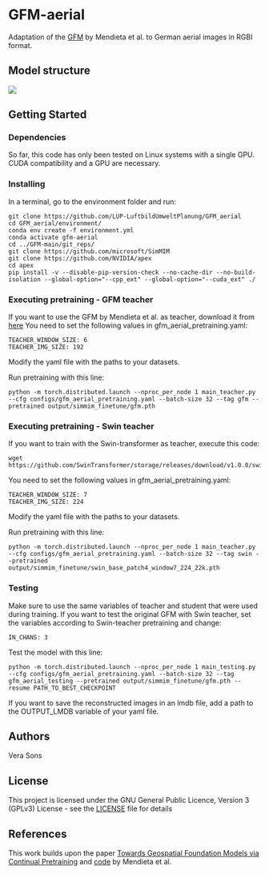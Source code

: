 # GFM-aerial

Adaptation of the [GFM](https://github.com/mmendiet/GFM) by Mendieta et al. to German aerial images in RGBI format. 

## Model structure
<img src="img/Model_structure.png"/>

## Getting Started

### Dependencies
So far, this code has only been tested on Linux systems with a single GPU.
CUDA compatibility and a GPU are necessary.


### Installing
In a terminal, go to the environment folder and run:
```
git clone https://github.com/LUP-LuftbildUmweltPlanung/GFM_aerial
cd GFM_aerial/environment/
conda env create -f environment.yml 
conda activate gfm-aerial
cd ../GFM-main/git_reps/
git clone https://github.com/microsoft/SimMIM
git clone https://github.com/NVIDIA/apex
cd apex
pip install -v --disable-pip-version-check --no-cache-dir --no-build-isolation --global-option="--cpp_ext" --global-option="--cuda_ext" ./
```

### Executing pretraining - GFM teacher
If you want to use the GFM by Mendieta et al. as teacher, download it from [here](https://onedrive.live.com/?redeem=aHR0cHM6Ly8xZHJ2Lm1zL2YvcyFBa1RuNzZtOTA3T1RocFJKakg4ZWhmc2tiZ0NMWHc%5FZT1aSnJlRm8&id=93B3D3BDA9EFE744%21100937&cid=93B3D3BDA9EFE744)
You need to set the following values in gfm_aerial_pretraining.yaml:
```
TEACHER_WINDOW_SIZE: 6
TEACHER_IMG_SIZE: 192
```

Modify the yaml file with the paths to your datasets.

Run pretraining with this line:
```
python -m torch.distributed.launch --nproc_per_node 1 main_teacher.py --cfg configs/gfm_aerial_pretraining.yaml --batch-size 32 --tag gfm --pretrained output/simmim_finetune/gfm.pth
```

### Executing pretraining - Swin teacher
If you want to train with the Swin-transformer as teacher, execute this code:
```
wget https://github.com/SwinTransformer/storage/releases/download/v1.0.0/swin_base_patch4_window7_224_22k.pth
```
You need to set the following values in gfm_aerial_pretraining.yaml:
```
TEACHER_WINDOW_SIZE: 7
TEACHER_IMG_SIZE: 224
```

Modify the yaml file with the paths to your datasets.

Run pretraining with this line:
```
python -m torch.distributed.launch --nproc_per_node 1 main_teacher.py --cfg configs/gfm_aerial_pretraining.yaml --batch-size 32 --tag swin --pretrained output/simmim_finetune/swin_base_patch4_window7_224_22k.pth
```

### Testing
Make sure to use the same variables of teacher and student that were used during training.
If you want to test the original GFM with Swin teacher, set the variables according to Swin-teacher pretraining and change:
```
IN_CHANS: 3
```

Test the model with this line:
```
python -m torch.distributed.launch --nproc_per_node 1 main_testing.py --cfg configs/gfm_aerial_pretraining.yaml --batch-size 32 --tag gfm_aerial_testing --pretrained output/simmim_finetune/gfm.pth --resume PATH_TO_BEST_CHECKPOINT 
```
If you want to save the reconstructed images in an lmdb file, add a path to the OUTPUT_LMDB variable of your yaml file.

## Authors

Vera Sons

## License

This project is licensed under the GNU General Public Licence, Version 3 (GPLv3) License - see the [LICENSE](LICENSE) file for details

## References

This work builds upon the paper [Towards Geospatial Foundation Models via Continual Pretraining](https://arxiv.org/abs/2302.04476)
and [code](https://github.com/mmendiet/GFM) by Mendieta et al.
